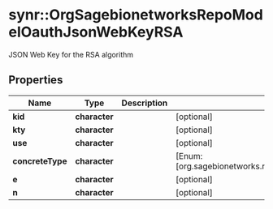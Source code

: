 # synr::OrgSagebionetworksRepoModelOauthJsonWebKeyRSA

JSON Web Key for the RSA algorithm

## Properties
Name | Type | Description | Notes
------------ | ------------- | ------------- | -------------
**kid** | **character** |  | [optional] 
**kty** | **character** |  | [optional] 
**use** | **character** |  | [optional] 
**concreteType** | **character** |  | [Enum: [org.sagebionetworks.repo.model.oauth.JsonWebKeyRSA]] 
**e** | **character** |  | [optional] 
**n** | **character** |  | [optional] 


